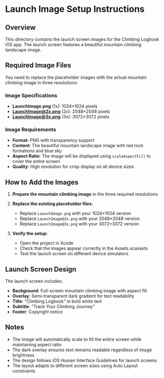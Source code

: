 # Launch Image Setup Instructions

## Overview
This directory contains the launch screen images for the Climbing Logbook iOS app. The launch screen features a beautiful mountain climbing landscape image.

## Required Image Files
You need to replace the placeholder images with the actual mountain climbing image in three resolutions:

### Image Specifications
- **LaunchImage.png** (1x): 1024×1024 pixels
- **LaunchImage@2x.png** (2x): 2048×2048 pixels  
- **LaunchImage@3x.png** (3x): 3072×3072 pixels

### Image Requirements
- **Format**: PNG with transparency support
- **Content**: The beautiful mountain landscape image with red rock formations and blue sky
- **Aspect Ratio**: The image will be displayed using `scaleAspectFill` to cover the entire screen
- **Quality**: High resolution for crisp display on all device sizes

## How to Add the Images

1. **Prepare the mountain climbing image** in the three required resolutions
2. **Replace the existing placeholder files**:
   - Replace `LaunchImage.png` with your 1024×1024 version
   - Replace `LaunchImage@2x.png` with your 2048×2048 version
   - Replace `LaunchImage@3x.png` with your 3072×3072 version

3. **Verify the setup**:
   - Open the project in Xcode
   - Check that the images appear correctly in the Assets.xcassets
   - Test the launch screen on different device simulators

## Launch Screen Design
The launch screen includes:
- **Background**: Full-screen mountain climbing image with aspect fill
- **Overlay**: Semi-transparent dark gradient for text readability
- **Title**: "Climbing Logbook" in bold white text
- **Subtitle**: "Track Your Climbing Journey" 
- **Footer**: Copyright notice

## Notes
- The image will automatically scale to fill the entire screen while maintaining aspect ratio
- The dark overlay ensures text remains readable regardless of image brightness
- The design follows iOS Human Interface Guidelines for launch screens
- The layout adapts to different screen sizes using Auto Layout constraints